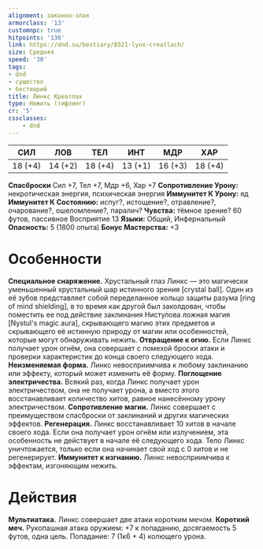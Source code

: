 ```yaml
---
alignment: законно-злая
armorclass: '13'
customnpc: true
hitpoints: '136'
link: https://dnd.su/bestiary/8521-lynx-creatlach/
size: Средняя
speed: '30'
tags:
- dnd
- существо
- бестиарий
title: Линкс Креатлах
type: Нежить (тифлинг)
cr: '5'
cssclasses:
    - dnd
---
```



| СИЛ | ЛОВ | ТЕЛ | ИНТ | МДР | ХАР |
|---|---|---|---|---|---|
| 18 (+4) | 14 (+2) | 18 (+4) | 13 (+1) | 16 (+3) | 18 (+4) |
**Спасброски** Сил +7, Тел +7, Мдр +6, Хар +7
**Сопротивление Урону:** некротическая энергия, психическая энергия
**Иммунитет К Урону:** яд
**Иммунитет К Состоянию:** испуг?, истощение?, отравление?, очарование?, ошеломление?, паралич?
**Чувства:** тёмное зрение? 60 футов, пассивное Восприятие 13
**Языки:** Общий, Инфернальный
**Опасность:** 5 (1800 опыта)
**Бонус Мастерства:** +3


# Особенности
**Специальное снаряжение.** Хрустальный глаз Линкс — это магически уменьшенный хрустальный шар истинного зрения [crystal ball]. Один из её зубов представляет собой переделанное кольцо защиты разума [ring of mind shielding], в то время как другой был заколдован, чтобы поместить ее под действие заклинания Нистулова ложная магия [Nystul's magic aura], скрывающего магию этих предметов и скрывающего её истинную природу от магии или особенностей, которые могут обнаруживать нежить.
**Отвращение к огню.** Если Линкс получает урон огнём, она совершает с помехой броски атаки и проверки характеристик до конца своего следующего хода.
**Неизменяемая форма.** Линкс невосприимчива к любому заклинанию или эффекту, который может изменить её форму.
**Поглощение электричества.** Всякий раз, когда Линкс получает урон электричеством, она не получает урона, а вместо этого восстанавливает количество хитов, равное нанесённому урону электричеством.
**Сопротивление магии.** Линкс совершает с преимуществом спасброски от заклинаний и других магических эффектов.
**Регенерация.** Линкс восстанавливает 10 хитов в начале своего хода. Если она получает урон огнём или излучением, эта особенность не действует в начале её следующего хода. Тело Линкс уничтожается, только если она начинает свой ход с 0 хитов и не регенерирует.
**Иммунитет к изгнанию.** Линкс невосприимчива к эффектам, изгоняющим нежить.


# Действия
**Мультиатака.** Линкс совершает две атаки коротким мечом.
**Короткий меч.** Рукопашная атака оружием: +7 к попаданию, досягаемость 5 футов, одна цель. Попадание: 7 (1к6 + 4) колющего урона.